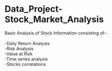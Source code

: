 # Data_Project-Stock_Market_Analysis

Basic Analysis of Stock Information consisting of:-
<br> <br>
-Daily Return Analysis<br>
-Risk Analysis<br>
-Value at Risk<br>
-Time series analysis<br>
-Stocks correlations<br>
